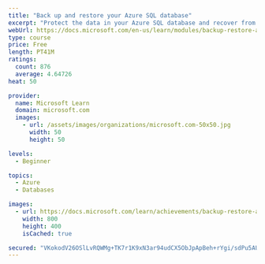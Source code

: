 ```yaml
---
title: "Back up and restore your Azure SQL database"
excerpt: "Protect the data in your Azure SQL database and recover from data loss or corruption with backup and restore."
webUrl: https://docs.microsoft.com/en-us/learn/modules/backup-restore-azure-sql/
type: course
price: Free
length: PT41M
ratings:
  count: 876
  average: 4.64726
heat: 50

provider:
  name: Microsoft Learn
  domain: microsoft.com
  images:
    - url: /assets/images/organizations/microsoft.com-50x50.jpg
      width: 50
      height: 50

levels:
  - Beginner

topics:
  - Azure
  - Databases

images:
  - url: https://docs.microsoft.com/learn/achievements/backup-restore-azure-sql-social.png
    width: 800
    height: 400
    isCached: true

secured: "VKokodV26OSlLvRQWMg+TK7r1K9xN3ar94udCX5ObJpApBeh+rYgi/sdPu5AU11udBX7TISjKuLK3K/KbGNsWJYEiPX5nK+8TS1veMm3AbNcYilNp37/CwFnz+E1h4iT30pthSALfWkoECm/LXqhD3fYEc8h5TLeWCRLm9AwE+8MzwA4ZPk4NQuhLu523CyN7ELqtAw3iGkbWO3tW24/DFB4Y1VOnOVyJxVAjX2DxZEzJSj9b65u6zozY8LgFKZkpG0NfAFR2gSAzMSAwSoz+5Emw3qtQ7aUIog8nyLisrlyw2RcAQPT6mUT467B0R6KY4sVmzlWypeVgW25VJu+PAshprUPLicnT/rvV6Cv9qUH++vT6S5LLScLRoHANCb5klGqHErFWdZ/tVWdw5nwOsUhKvN/evo+JySEn2nGRow=;l5yUvCISTChTnMfSdEqp9Q=="
---
```


